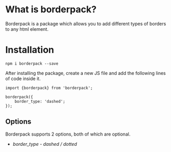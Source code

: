# What is borderpack?

Borderpack is a package which allows you to add different types of borders to any html element.

# Installation

`npm i borderpack --save`

After installing the package, create a new JS file and add the following lines of code inside it.

```
import {borderpack} from 'borderpack';

borderpack({
    border_type: 'dashed';
});

```
## Options

Borderpack supports 2 options, both of which are optional.

* *border_type* - _dashed / dotted_ 